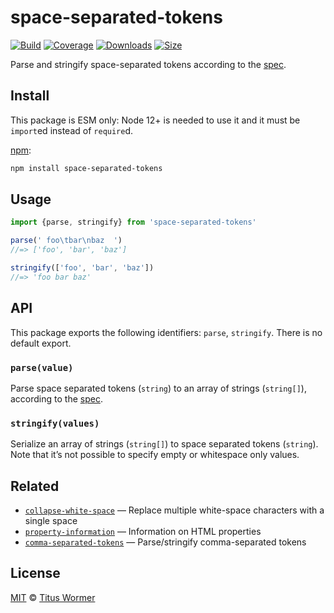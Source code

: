# space-separated-tokens

[![Build][build-badge]][build]
[![Coverage][coverage-badge]][coverage]
[![Downloads][downloads-badge]][downloads]
[![Size][size-badge]][size]

Parse and stringify space-separated tokens according to the [spec][].

## Install

This package is ESM only: Node 12+ is needed to use it and it must be `import`ed
instead of `require`d.

[npm][]:

```sh
npm install space-separated-tokens
```

## Usage

```js
import {parse, stringify} from 'space-separated-tokens'

parse(' foo\tbar\nbaz  ')
//=> ['foo', 'bar', 'baz']

stringify(['foo', 'bar', 'baz'])
//=> 'foo bar baz'
```

## API

This package exports the following identifiers: `parse`, `stringify`.
There is no default export.

### `parse(value)`

Parse space separated tokens (`string`) to an array of strings (`string[]`),
according to the [spec][].

### `stringify(values)`

Serialize an array of strings (`string[]`) to space separated tokens (`string`).
Note that it’s not possible to specify empty or whitespace only values.

## Related

*   [`collapse-white-space`](https://github.com/wooorm/collapse-white-space)
    — Replace multiple white-space characters with a single space
*   [`property-information`](https://github.com/wooorm/property-information)
    — Information on HTML properties
*   [`comma-separated-tokens`](https://github.com/wooorm/comma-separated-tokens)
    — Parse/stringify comma-separated tokens

## License

[MIT][license] © [Titus Wormer][author]

<!-- Definition -->

[build-badge]: https://github.com/wooorm/space-separated-tokens/workflows/main/badge.svg

[build]: https://github.com/wooorm/space-separated-tokens/actions

[coverage-badge]: https://img.shields.io/codecov/c/github/wooorm/space-separated-tokens.svg

[coverage]: https://codecov.io/github/wooorm/space-separated-tokens

[downloads-badge]: https://img.shields.io/npm/dm/space-separated-tokens.svg

[downloads]: https://www.npmjs.com/package/space-separated-tokens

[size-badge]: https://img.shields.io/bundlephobia/minzip/space-separated-tokens.svg

[size]: https://bundlephobia.com/result?p=space-separated-tokens

[npm]: https://docs.npmjs.com/cli/install

[license]: license

[author]: https://wooorm.com

[spec]: https://html.spec.whatwg.org/#space-separated-tokens
